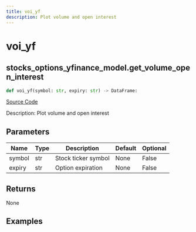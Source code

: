 ```yaml
---
title: voi_yf
description: Plot volume and open interest
---
```

# voi_yf

## stocks_options_yfinance_model.get_volume_open_interest

```python
def voi_yf(symbol: str, expiry: str) -> DataFrame:
```
[Source Code](https://github.com/OpenBB-finance/OpenBBTerminal/tree/main/openbb_terminal/stocks/options/yfinance_model.py#L552)

Description: Plot volume and open interest

## Parameters

| Name | Type | Description | Default | Optional |
| ---- | ---- | ----------- | ------- | -------- |
| symbol | str | Stock ticker symbol | None | False |
| expiry | str | Option expiration | None | False |

## Returns

None

## Examples

